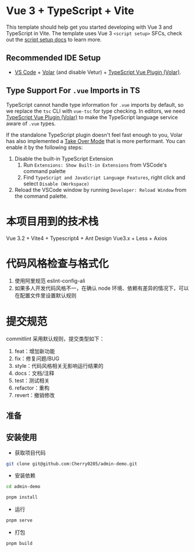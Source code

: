<!--
 * @Author: Cherry 2858937488@qq.com
 * @Date: 2023-02-20 16:59:08
 * @LastEditors: Cherry 2858937488@qq.com
 * @LastEditTime: 2023-02-23 15:38:55
 * @FilePath: \demo\README.md
 * @Description: 项目说明
-->

# Vue 3 + TypeScript + Vite

This template should help get you started developing with Vue 3 and TypeScript in Vite. The template uses Vue 3 `<script setup>` SFCs, check out the [script setup docs](https://v3.vuejs.org/api/sfc-script-setup.html#sfc-script-setup) to learn more.

## Recommended IDE Setup

- [VS Code](https://code.visualstudio.com/) + [Volar](https://marketplace.visualstudio.com/items?itemName=Vue.volar) (and disable Vetur) + [TypeScript Vue Plugin (Volar)](https://marketplace.visualstudio.com/items?itemName=Vue.vscode-typescript-vue-plugin).

## Type Support For `.vue` Imports in TS

TypeScript cannot handle type information for `.vue` imports by default, so we replace the `tsc` CLI with `vue-tsc` for type checking. In editors, we need [TypeScript Vue Plugin (Volar)](https://marketplace.visualstudio.com/items?itemName=Vue.vscode-typescript-vue-plugin) to make the TypeScript language service aware of `.vue` types.

If the standalone TypeScript plugin doesn't feel fast enough to you, Volar has also implemented a [Take Over Mode](https://github.com/johnsoncodehk/volar/discussions/471#discussioncomment-1361669) that is more performant. You can enable it by the following steps:

1. Disable the built-in TypeScript Extension
   1. Run `Extensions: Show Built-in Extensions` from VSCode's command palette
   2. Find `TypeScript and JavaScript Language Features`, right click and select `Disable (Workspace)`
2. Reload the VSCode window by running `Developer: Reload Window` from the command palette.

# 本项目用到的技术栈

Vue 3.2 + Vite4 + Typescript4 + Ant Design Vue3.x + Less + Axios

# 代码风格检查与格式化

1. 使用阿里规范 eslint-config-ali
2. 如果多人开发代码风格不一，在确认 node 环境、依赖有差异的情况下，可以在配置文件里设置默认规则

# 提交规范

commitlint 采用默认规则，提交类型如下：

1. feat：增加新功能
2. fix：修复问题/BUG
3. style：代码风格相关无影响运行结果的
4. docs：文档/注释
5. test：测试相关
6. refactor：重构
7. revert：撤销修改

## 准备

## 安装使用

- 获取项目代码

```bash
git clone git@github.com:Cherry0205/admin-demo.git
```

- 安装依赖

```bash
cd admin-demo

pnpm install

```

- 运行

```bash
pnpm serve
```

- 打包

```bash
pnpm build
```
